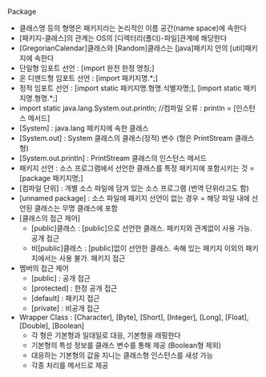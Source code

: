 Package
- 클래스명 등의 형명은 패키지라는 논리적인 이름 공간(name space)에 속한다
- [패키지-클래스]의 관계는 OS의 [디렉터리(폴더)-파일]관계에 해당한다
- [GregorianCalendar]클래스와 [Random]클래스는 [java]패키지 안의 [util]패키지에 속한다
- 단일형 임포트 선언 : [import 완전 한정 명칭;]
- 온 디맨드형 임포트 선언 : [import 패키지명.*;]
- 정적 임포트 선언 : [import static 패키지명.형명.식별자명;], [import static 패키지명.형명.*;]
- import static java.lang.System.out.println; //컴파일 오류 : println = [인스턴스 메서드]
- [System] : java.lang 패키지에 속한 클래스
- [System.out] : System 클래스의 클래스(정적) 변수 (형은 PrintStream 클래스형)
- [System.out.println] : PrintStream 클래스의 인스턴스 메서드
- 패키지 선언 : 소스 프로그램에서 선언한 클래스를 특정 패키지에 포함시키는 것 = [package 패키지명;]
- [컴파일 단위] : 개별 소스 파일에 담겨 있는 소스 프로그램 (번역 단위라고도 함)
- [unnamed package] : 소스 파일에 패키지 선언이 없는 경우 = 해당 파일 내에 선언된 클래스는 무명 클래스에 포함
- [클래스의 접근 제어] 
    - [public]클래스 : [public]으로 선언한 클래스. 패키지와 관계없이 사용 가능. 공개 접근
    - 비[public]클래스 : [public]없이 선언한 클래스. 속해 있는 패키지 이외의 패키지에서는 사용 불가. 패키지 접근
- 멤버의 접근 제어
    - [public] : 공개 접근
    - [protected] : 한정 공개 접근
    - [default] : 패키지 접근
    - [private] : 비공개 접근
- Wrapper Class : [Character], [Byte], [Short], [Integer], [Long], [Float], [Double], [Boolean]
    - 각 형은 기본형과 일대일로 대응, 기본형을 래핑한다
    - 기본형의 특성 정보를 클래스 변수를 통해 제공 (Boolean형 제외)
    - 대응하는 기본형의 값을 지니는 클래스형 인스턴스를 새성 가능
    - 각종 처리를 메서드로 제공